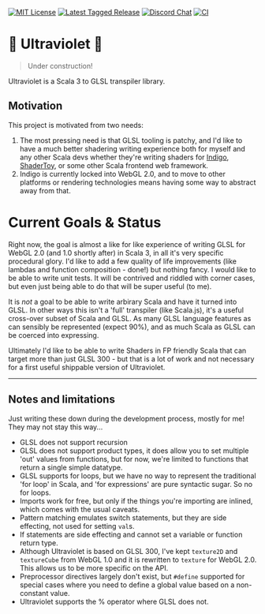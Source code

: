 [![MIT License](https://img.shields.io/github/license/PurpleKingdomGames/ultraviolet?color=indigo)](https://github.com/tterb/atomic-design-ui/blob/master/LICENSEs)
[![Latest Tagged Release](https://img.shields.io/badge/dynamic/json?color=purple&label=latest%20release&query=%24%5B0%5D.name&url=https%3A%2F%2Fapi.github.com%2Frepos%2FPurpleKingdomGames%2Fultraviolet%2Ftags)](https://github.com/PurpleKingdomGames/ultraviolet/releases)
[![Discord Chat](https://img.shields.io/discord/716435281208672356?color=blue&label=discord)](https://discord.gg/b5CD47g)
[![CI](https://github.com/PurpleKingdomGames/ultraviolet/actions/workflows/ci.yml/badge.svg)](https://github.com/PurpleKingdomGames/ultraviolet/actions/workflows/ci.yml)

# 🚧 Ultraviolet 🚧

> Under construction!

Ultraviolet is a Scala 3 to GLSL transpiler library.

## Motivation

This project is motivated from two needs:

1. The most pressing need is that GLSL tooling is patchy, and I'd like to have a much better shadering writing experience both for myself and any other Scala devs whether they're writing shaders for [Indigo](https://indigoengine.io/), [ShaderToy](https://www.shadertoy.com/), or some other Scala frontend web framework.
2. Indigo is currently locked into WebGL 2.0, and to move to other platforms or rendering technologies means having some way to abstract away from that. 

# Current Goals & Status

Right now, the goal is almost a like for like experience of writing GLSL for WebGL 2.0 (and 1.0 shortly after) in Scala 3, in all it's very specific procedural glory. I'd like to add a few quality of life improvements (like lambdas and function composition - done!) but nothing fancy. I would like to be able to write unit tests. It will be contrived and riddled with corner cases, but even just being able to do that will be super useful (to me).

It is _not_ a goal to be able to write arbirary Scala and have it turned into GLSL. In other ways this isn't a 'full' transpiler (like Scala.js), it's a useful cross-over subset of Scala and GLSL. As many GLSL language features as can sensibly be represented (expect 90%), and as much Scala as GLSL can be coerced into expressing.

Ultimately I'd like to be able to write Shaders in FP friendly Scala that can target more than just GLSL 300 - but that is a lot of work and not necessary for a first useful shippable version of Ultraviolet.

---

## Notes and limitations

Just writing these down during the development process, mostly for me! They may not stay this way...

- GLSL does not support recursion
- GLSL does not support product types, it does allow you to set multiple 'out' values from functions, but for now, we're limited to functions that return a single simple datatype.
- GLSL supports for loops, but we have no way to represent the traditional 'for loop' in Scala, and 'for expressions' are pure syntactic sugar. So no for loops.
- Imports work for free, but only if the things you're importing are inlined, which comes with the usual caveats.
- Pattern matching emulates switch statements, but they are side effecting, not used for setting `val`s.
- If statements are side effecting and cannot set a variable or function return type.
- Although Ultraviolet is based on GLSL 300, I've kept `texture2D` and `textureCube` from WebGL 1.0 and it is rewritten to `texture` for WebGL 2.0. This allows us to be more specific on the API.
- Preprocessor directives largely don't exist, but `#define` supported for special cases where you need to define a global value based on a non-constant value.
- Ultraviolet supports the % operator where GLSL does not.
